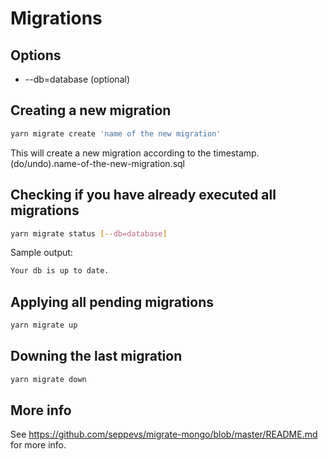 # Migrations

## Options
* --db=database (optional)

## Creating a new migration

```sh
yarn migrate create 'name of the new migration'
```

This will create a new migration according to the timestamp.(do/undo).name-of-the-new-migration.sql

## Checking if you have already executed all migrations

```sh
yarn migrate status [--db=database]
```

Sample output:

```sh
Your db is up to date.
```

## Applying all pending migrations

```sh
yarn migrate up
```

## Downing the last migration

```sh
yarn migrate down
```

## More info

See https://github.com/seppevs/migrate-mongo/blob/master/README.md for more info.
